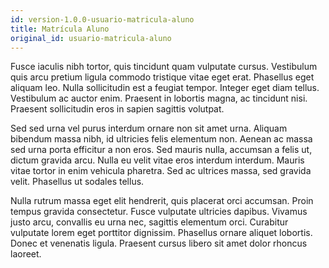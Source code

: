 ```yaml
---
id: version-1.0.0-usuario-matricula-aluno
title: Matrícula Aluno
original_id: usuario-matricula-aluno
---
```


Fusce iaculis nibh tortor, quis tincidunt quam vulputate cursus. Vestibulum quis arcu pretium ligula commodo tristique vitae eget erat. Phasellus eget aliquam leo. Nulla sollicitudin est a feugiat tempor. Integer eget diam tellus. Vestibulum ac auctor enim. Praesent in lobortis magna, ac tincidunt nisi. Praesent sollicitudin eros in sapien sagittis volutpat.

Sed sed urna vel purus interdum ornare non sit amet urna. Aliquam bibendum massa nibh, id ultricies felis elementum non. Aenean ac massa sed urna porta efficitur a non eros. Sed mauris nulla, accumsan a felis ut, dictum gravida arcu. Nulla eu velit vitae eros interdum interdum. Mauris vitae tortor in enim vehicula pharetra. Sed ac ultrices massa, sed gravida velit. Phasellus ut sodales tellus.

Nulla rutrum massa eget elit hendrerit, quis placerat orci accumsan. Proin tempus gravida consectetur. Fusce vulputate ultricies dapibus. Vivamus justo arcu, convallis eu urna nec, sagittis elementum orci. Curabitur vulputate lorem eget porttitor dignissim. Phasellus ornare aliquet lobortis. Donec et venenatis ligula. Praesent cursus libero sit amet dolor rhoncus laoreet.